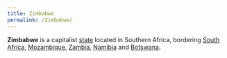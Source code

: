 ```yaml
---
title: Zimbabwe
permalink: /Zimbabwe/
---
```


**Zimbabwe** is a capitalist [state](List_of_States "wikilink") located
in Southern Africa, bordering [South Africa](South_Africa "wikilink"),
[Mozambique](Mozambique "wikilink"), [Zambia](Zambia "wikilink"),
[Namibia](Namibia "wikilink") and [Botswana](Botswana "wikilink").